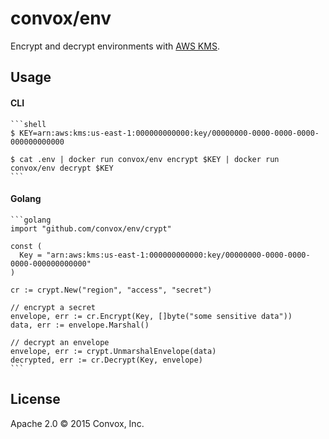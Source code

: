 # convox/env

Encrypt and decrypt environments with [AWS KMS](http://aws.amazon.com/kms/).

## Usage

#### CLI

    ```shell
    $ KEY=arn:aws:kms:us-east-1:000000000000:key/00000000-0000-0000-0000-000000000000

    $ cat .env | docker run convox/env encrypt $KEY | docker run convox/env decrypt $KEY
    ```

#### Golang

    ```golang
    import "github.com/convox/env/crypt"

    const (
      Key = "arn:aws:kms:us-east-1:000000000000:key/00000000-0000-0000-0000-000000000000"
    )

    cr := crypt.New("region", "access", "secret")

    // encrypt a secret
    envelope, err := cr.Encrypt(Key, []byte("some sensitive data"))
    data, err := envelope.Marshal()

    // decrypt an envelope
    envelope, err := crypt.UnmarshalEnvelope(data)
    decrypted, err := cr.Decrypt(Key, envelope)
    ```

## License

Apache 2.0 &copy; 2015 Convox, Inc.
